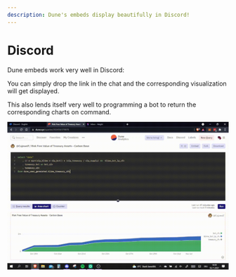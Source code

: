 ```yaml
---
description: Dune's embeds display beautifully in Discord!
---
```


# Discord

Dune embeds work very well in Discord:

You can simply drop the link in the chat and the corresponding visualization will get displayed.

This also lends itself very well to programming a bot to return the corresponding charts on command.

![Discord](images/discord.gif)



